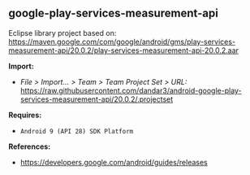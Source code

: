 ## google-play-services-measurement-api

Eclipse library project based on:<br/>
https://maven.google.com/com/google/android/gms/play-services-measurement-api/20.0.2/play-services-measurement-api-20.0.2.aar

**Import:**
- _File > Import... > Team > Team Project Set > URL:_<br/>
  https://raw.githubusercontent.com/dandar3/android-google-play-services-measurement-api/20.0.2/.projectset

**Requires:**
- `Android 9 (API 28) SDK Platform`

**References:**
- https://developers.google.com/android/guides/releases